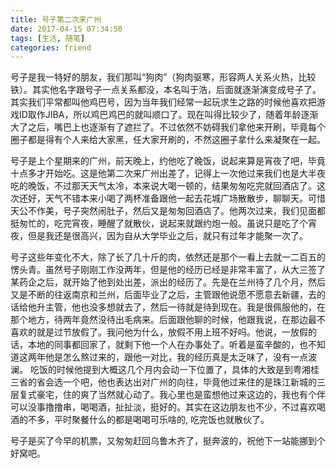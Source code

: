 ```yaml
---
title: 号子第二次来广州
date: 2017-04-15 07:34:50
tags: [生活, 随笔]
categories: friend
---
```


号子是我一特好的朋友，我们那叫“狗肉”（狗肉驱寒，形容两人关系火热，比较铁）。其实他名字跟号子一点关系都没，本名叫于浩，后面就逐渐演变成号子了。其实我们平常都叫他鸡巴号，因为当年我们经常一起玩求生之路的时候他喜欢把游戏ID取作JIBA，所以鸡巴鸡巴的就叫顺口了。现在叫得比较少了，随着年龄逐渐大了之后，嘴巴上也逐渐有了遮拦了。不过依然不妨碍我们拿他来开刷，毕竟每个圈子都是得有个人来给大家黑，任大家开刷的，不然这圈子拿什么来凝聚在一起。

<!-- more -->

号子是上个星期来的广州，前天晚上，约他吃了晚饭，说起来算是宵夜了吧，毕竟十点多才开始吃。这是他第二次来广州出差了，记得上一次他过来我们也是大半夜吃的晚饭，不过那天天气太冷，本来说大喝一顿的，结果匆匆吃完就回酒店了。这次还好，天气不错本来小喝了两杯准备跟他一起去花城广场散散步，聊聊天。可惜天公不作美，号子突然闹肚子，然后又是匆匆回酒店了。他两次过来，我们见面都挺匆忙的，吃完宵夜，睡醒了就散伙，说起来就跟约炮一般。虽说只是吃了个宵夜，但是我还是很高兴，因为自从大学毕业之后，就只有过年才能聚一次了。

号子这些年变化不大，除了长了几十斤的肉，依然还是那个一看上去就一二百五的愣头青。虽然号子刚刚工作没两年，但是他的经历已经是非常丰富了，从大三签了某药企之后，就开始了他到处出差，派出的经历了。先是在兰州待了几个月，然后又是不断的往返南京和兰州，后面毕业了之后，主管跟他说愿不愿意去新疆，去的话给他升主管，他也没多想就去了，然后一待就是待到现在。我是很佩服他的，在那个地方，待两年竟然没待出毛病来。后面跟他聊的时候，他跟我说，在那边最不喜欢的就是过节放假了。我问他为什么，放假不用上班不好吗。他说，一放假的话，本地的同事都回家了，就剩下他一个人在办事处了。听着是蛮辛酸的，也不知道这两年他是怎么熬过来的，跟他一对比，我的经历真是太乏味了，没有一点波澜。
吃饭的时候他提到大概这几个月内会动一下位置了，具体的大致是到粤湘桂三省的省会选一个吧，他也表达出对广州的向往，毕竟他过来住的是珠江新城的三层复式豪宅，住的爽了当然就心动了。我心里也是蛮想他过来这边的，我也有个伴可以没事撸撸串，喝喝酒，扯扯淡，挺好的。其实在这边朋友也不少，不过喜欢喝酒的不多，平时聚餐什么的都是喝喝可乐啥的, 吃完饭也就散伙了。

号子是买了今早的机票，又匆匆赶回乌鲁木齐了，挺奔波的，祝他下一站能挪到个好窝吧。
